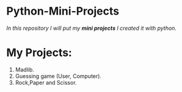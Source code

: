 # Python-Mini-Projects
*In this repository I will put my **mini projects** I created it with python.*

# My Projects:
1. Madlib.
2. Guessing game (User, Computer).
3. Rock,Paper and Scissor.
